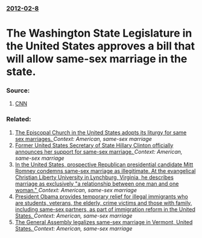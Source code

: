 ### [2012-02-8](/news/2012/02/8/index.md)

# The Washington State Legislature in the United States approves a bill that will allow same-sex marriage in the state. 




### Source:

1. [CNN](http://www.cnn.com/2012/02/08/us/washington-same-sex-marriage/index.html?hpt=hp_t1)

### Related:

1. [The Episcopal Church in the United States adopts its liturgy for same sex marriages. ](/news/2015/07/1/the-episcopal-church-in-the-united-states-adopts-its-liturgy-for-same-sex-marriages.md) _Context: American, same-sex marriage_
2. [Former United States Secretary of State Hillary Clinton officially announces her support for same-sex marriage. ](/news/2013/03/18/former-united-states-secretary-of-state-hillary-clinton-officially-announces-her-support-for-same-sex-marriage.md) _Context: American, same-sex marriage_
3. [In the United States, prospective Republican presidential candidate Mitt Romney condemns same-sex marriage as illegitimate. At the evangelical Christian Liberty University in Lynchburg, Virginia, he describes marriage as exclusively "a relationship between one man and one woman." ](/news/2012/05/12/in-the-united-states-prospective-republican-presidential-candidate-mitt-romney-condemns-same-sex-marriage-as-illegitimate-at-the-evangelic.md) _Context: American, same-sex marriage_
4. [President Obama provides temporary relief for illegal immigrants who are students, veterans, the elderly, crime victims and those with family, including same-sex partners, as part of immigration reform in the United States. ](/news/2011/08/23/president-obama-provides-temporary-relief-for-illegal-immigrants-who-are-students-veterans-the-elderly-crime-victims-and-those-with-famil.md) _Context: American, same-sex marriage_
5. [ The General Assembly legalizes same-sex marriage in Vermont, United States. ](/news/2009/04/7/the-general-assembly-legalizes-same-sex-marriage-in-vermont-united-states.md) _Context: American, same-sex marriage_
